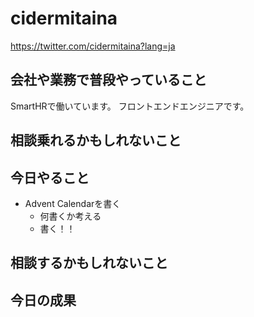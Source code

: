 # cidermitaina

https://twitter.com/cidermitaina?lang=ja

## 会社や業務で普段やっていること

SmartHRで働いています。
フロントエンドエンジニアです。

## 相談乗れるかもしれないこと

## 今日やること

- Advent Calendarを書く
  - 何書くか考える
  - 書く！！

## 相談するかもしれないこと

## 今日の成果
